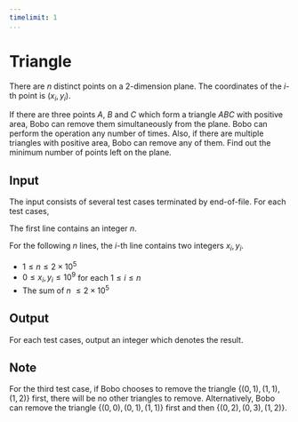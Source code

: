 ```yaml
---
timelimit: 1
...
```


# Triangle

There are $n$ distinct points on a 2-dimension plane. The coordinates of the $i$-th point is $(x_i, y_i)$.

If there are three points $A$, $B$ and $C$ which form a triangle $ABC$ with positive area, Bobo can remove them simultaneously from the plane. Bobo can perform the operation any number of times. Also, if there are multiple triangles with positive area, Bobo can remove any of them. Find out the minimum number of points left on the plane.

## Input

The input consists of several test cases terminated by end-of-file. For each test cases,

The first line contains an integer $n$.

For the following $n$ lines, the $i$-th line contains two integers $x_i, y_i$.

* $1 \leq n \leq 2 \times 10^5$
* $0 \leq x_i, y_i \leq 10^9$ for each $1 \leq i \leq n$
* The sum of $n$ $\leq 2 \times 10^5$

## Output

For each test cases, output an integer which denotes the result.

<!--SAMPLES-->

## Note

For the third test case, if Bobo chooses to remove the triangle $\{(0, 1), (1, 1), (1, 2)\}$ first, there will be no other triangles to remove. Alternatively, Bobo can remove the triangle $\{(0, 0), (0, 1), (1, 1)\}$ first and then $\{(0, 2), (0, 3), (1, 2)\}$.
